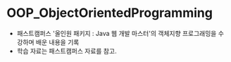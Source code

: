 # OOP_ObjectOrientedProgramming

 
* 패스트캠퍼스 '올인원 패키지 : Java 웹 개발 마스터'의 객체지향 프로그래밍을 수강하며 배운 내용을 기록  
* 학습 자료는 패스트캠퍼스 자료를 참고.  
